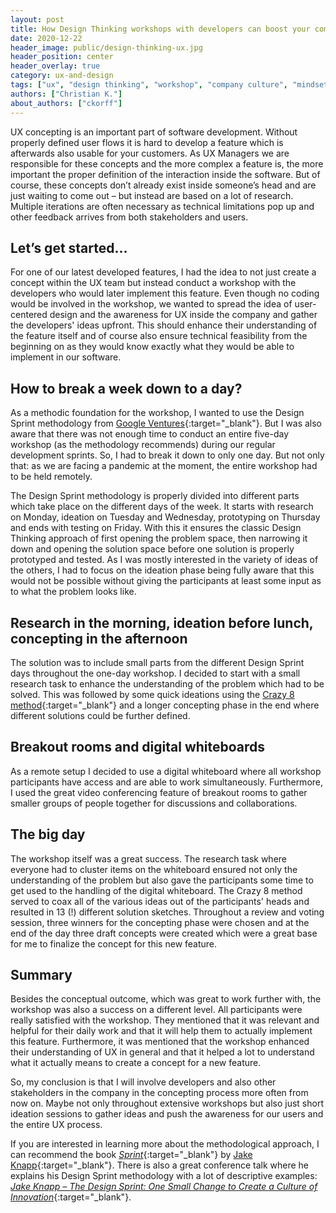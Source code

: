 ```yaml
---
layout: post
title: How Design Thinking workshops with developers can boost your company’s UX mindset
date: 2020-12-22
header_image: public/design-thinking-ux.jpg
header_position: center
header_overlay: true
category: ux-and-design
tags: ["ux", "design thinking", "workshop", "company culture", "mindset", "collaboration"]
authors: ["Christian K."]
about_authors: ["ckorff"]
---
```


UX concepting is an important part of software development.
Without properly defined user flows it is hard to develop a feature which is afterwards also usable for your customers.
As UX Managers we are responsible for these concepts and the more complex a feature is, the more important the proper definition of the interaction inside the software.
But of course, these concepts don’t already exist inside someone’s head and are just waiting to come out – but instead are based on a lot of research.
Multiple iterations are often necessary as technical limitations pop up and other feedback arrives from both stakeholders and users.

## Let’s get started…

For one of our latest developed features, I had the idea to not just create a concept within the UX team but instead conduct a workshop with the developers who would later implement this feature.
Even though no coding would be involved in the workshop, we wanted to spread the idea of user-centered design and the awareness for UX inside the company and gather the developers' ideas upfront.
This should enhance their understanding of the feature itself and of course also ensure technical feasibility from the beginning on as they would know exactly what they would be able to implement in our software.

## How to break a week down to a day?

As a methodic foundation for the workshop, I wanted to use the Design Sprint methodology from [Google Ventures](https://designsprintkit.withgoogle.com/methodology/overview){:target="_blank"}.
But I was also aware that there was not enough time to conduct an entire five-day workshop (as the methodology recommends) during our regular development sprints.
So, I had to break it down to only one day.
But not only that: as we are facing a pandemic at the moment, the entire workshop had to be held remotely.

The Design Sprint methodology is properly divided into different parts which take place on the different days of the week.
It starts with research on Monday, ideation on Tuesday and Wednesday, prototyping on Thursday and ends with testing on Friday.
With this it ensures the classic Design Thinking approach of first opening the problem space, then narrowing it down and opening the solution space before one solution is properly prototyped and tested.
As I was mostly interested in the variety of ideas of the others, I had to focus on the ideation phase being fully aware that this would not be possible without giving the participants at least some input as to what the problem looks like.

## Research in the morning, ideation before lunch, concepting in the afternoon

The solution was to include small parts from the different Design Sprint days throughout the one-day workshop.
I decided to start with a small research task to enhance the understanding of the problem which had to be solved.
This was followed by some quick ideations using the [Crazy 8 method](https://designsprintkit.withgoogle.com/methodology/phase3-sketch/crazy-8s){:target="_blank"} and a longer concepting phase in the end where different solutions could be further defined.

## Breakout rooms and digital whiteboards

As a remote setup I decided to use a digital whiteboard where all workshop participants have access and are able to work simultaneously.
Furthermore, I used the great video conferencing feature of breakout rooms to gather smaller groups of people together for discussions and collaborations.

## The big day

The workshop itself was a great success.
The research task where everyone had to cluster items on the whiteboard ensured not only the understanding of the problem but also gave the participants some time to get used to the handling of the digital whiteboard.
The Crazy 8 method served to coax all of the various ideas out of the participants' heads and resulted in 13 (!) different solution sketches.
Throughout a review and voting session, three winners for the concepting phase were chosen and at the end of the day three draft concepts were created which were a great base for me to finalize the concept for this new feature.

## Summary

Besides the conceptual outcome, which was great to work further with, the workshop was also a success on a different level.
All participants were really satisfied with the workshop.
They mentioned that it was relevant and helpful for their daily work and that it will help them to actually implement this feature.
Furthermore, it was mentioned that the workshop enhanced their understanding of UX in general and that it helped a lot to understand what it actually means to create a concept for a new feature.

So, my conclusion is that I will involve developers and also other stakeholders in the company in the concepting process more often from now on.
Maybe not only throughout extensive workshops but also just short ideation sessions to gather ideas and push the awareness for our users and the entire UX process.

If you are interested in learning more about the methodological approach, I can recommend the book [_Sprint_](https://jakeknapp.com/sprint){:target="_blank"} by [Jake Knapp](https://twitter.com/jakek){:target="_blank"}. 
There is also a great conference talk where he explains his Design Sprint methodology with a lot of descriptive examples: [_Jake Knapp – The Design Sprint: One Small Change to Create a Culture of Innovation_](https://www.youtube.com/watch?v=KX7tc4UP-nI){:target="_blank"}.